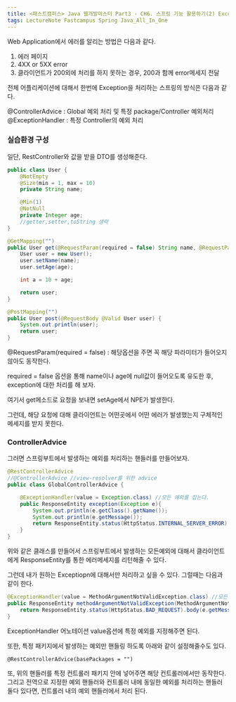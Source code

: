 ```yaml
---
title: <패스트캠퍼스> Java 웹개발마스터 Part3 - CH6. 스프링 기능 활용하기(2) Exception
tags: LectureNote Fastcampus Spring Java_All_In_One
---
```


Web Application에서 에러를 알리는 방법은 다음과 같다.

1. 에러 페이지
2. 4XX or 5XX error
3. 클라이언트가 200외에 처리를 하지 못하는 경우, 200과 함께 error메세지 전달

전체 어플리케이션에 대해서 한번에 Exception을 처리하는 스프링의 방식은 다음과 같다.

@ControllerAdvice : Global 예외 처리 및 특정 package/Controller 예외처리
@ExceptionHandler : 특정 Controller의 예외 처리

### 실습환경 구성

일단, RestController와 값을 받을 DTO를 생성해준다.

~~~java
public class User {
    @NotEmpty
    @Size(min = 1, max = 10)
    private String name;

    @Min(1)
    @NotNull
    private Integer age;
    //getter,setter,toString 생략
}
~~~

~~~java
@GetMapping("")
public User get(@RequestParam(required = false) String name, @RequestParam(required = false) Integer age) {
    User user = new User();
    user.setName(name);
    user.setAge(age);

    int a = 10 + age;

    return user;
}

@PostMapping("")
public User post(@RequestBody @Valid User user) {
    System.out.println(user);
    return user;
}
~~~

@RequestParam(required = false) : 해당옵션을 주면 꼭 해당 파라미터가 들어오지 않아도 동작한다.

required = false 옵션을 통해 name이나 age에 null값이 들어오도록 유도한 후, exception에 대한
처리를 해 보자.

여기서 get메소드로 요청을 보내면 setAge에서 NPE가 발생한다.

그런데, 해당 요청에 대해 클라이언트는 어떤곳에서 어떤 에러가 발생했는지 구체적인 메세지를 받지 못한다.

### ControllerAdvice

그러면 스프링부트에서 발생하는 예외를 처리하는 핸들러를 만들어보자.

~~~java
@RestControllerAdvice
//@ControllerAdvice //view-resolver를 위한 advice
public class GlobalControllerAdvice {

    @ExceptionHandler(value = Exception.class) //모든 예외를 잡는다.
    public ResponseEntity exception(Exception e){
        System.out.println(e.getClass().getName());
        System.out.println(e.getMessage());
        return ResponseEntity.status(HttpStatus.INTERNAL_SERVER_ERROR).body(e.getClass().getSimpleName());
    }
}
~~~

위와 같은 클래스를 만들어서 스프링부트에서 발생하는 모든예외에 대해서 클라이언트에게 ResponseEntity를
통한 에러메세지를 리턴해줄 수 있다.

그런데 내가 원하는 Exceptiopn에 대해서만 처리하고 싶을 수 있다. 그럴때는 다음과 같이 한다.


~~~java
@ExceptionHandler(value = MethodArgumentNotValidException.class) //모든 예외를 잡는다.
public ResponseEntity methodArgumentNotValidException(MethodArgumentNotValidException e){
    return ResponseEntity.status(HttpStatus.BAD_REQUEST).body(e.getMessage());
}
~~~

ExceptionHandler 어노테이션 value옵션에 특정 예외를 지정해주면 된다.

또한, 특정 패키지에서 발생하는 예외만 핸들링 하도록 아래와 같이 설정해줄수도 있다.

`@RestControllerAdvice(basePackages = "")`

또, 위의 핸들러를 특정 컨트롤러 패키지 안에 넣어주면 해당 컨트롤러에서만 동작한다. 그리고 전역으로 지정한
예외 핸들러와 컨트롤러 내에 동일한 예외를 처리하는 핸들러 둘다 있다면, 컨트롤러 내의 예외 핸들러에서 처리
된다.
